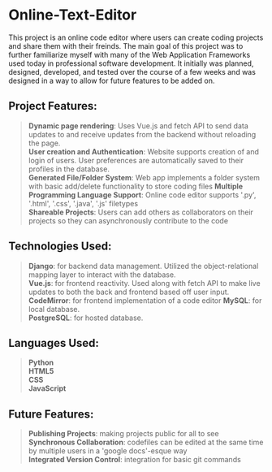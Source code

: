# Online-Text-Editor
This project is an online code editor where users can create coding projects and share them with their freinds. The main goal of this project was to further familiarize myself with many of the Web Application Frameworks used today in professional software development. It initially was planned, designed, developed, and tested over the course of a few weeks and was designed in a way to allow for future features to be added on.

## Project Features:
>__Dynamic page rendering__: Uses Vue.js and fetch API to send data updates to and receive updates from the backend without reloading the page.  
>__User creation and Authentication__: Website supports creation of and login of users. User preferences are automatically saved to their profiles in the database.  
>__Generated File/Folder System__: Web app implements a folder system with basic add/delete functionality to store coding files
>__Multiple Programming Language Support__: Online code editor supports '.py', '.html', '.css', '.java', '.js' filetypes  
>__Shareable Projects__: Users can add others as collaborators on their projects so they can asynchronously contribute to the code

## Technologies Used:
>__Django__: for backend data management. Utilized the object-relational mapping layer to interact with the database.  
>__Vue.js__: for frontend reactivity. Used along with fetch API to make live updates to both the back and frontend based off user input.  
>__CodeMirror__: for frontend implementation of a code editor
>__MySQL__: for local database.  
>__PostgreSQL__: for hosted database.  

## Languages Used:
>__Python__  
>__HTML5__  
>__CSS__  
>__JavaScript__  

## Future Features:
>__Publishing Projects__: making projects public for all to see              
>__Synchronous Collaboration__: codefiles can be edited at the same time by multiple users in a 'google docs'-esque way          
>__Integrated Version Control__: integration for basic git commands               
